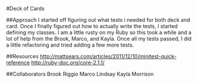 #Deck of Cards

##Approach
I started off figuring out what tests i needed for both deck and card. Once I finally figured out how to actually write the tests, I started defining my classes. I am a little rusty on my Ruby so this took a while and a lot of help from the Brook, Marco, and Kayla. Once all my tests passed, I did a little refactoring and tried adding a few more tests.

##Resources
http://mattsears.com/articles/2011/12/10/minitest-quick-reference
http://ruby-doc.org/core-2.1.1/

##Collaborators
Brook Riggio
Marco Lindsay
Kayla Morrison

